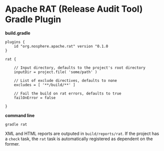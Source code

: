 
# Apache RAT (Release Audit Tool) Gradle Plugin

**build.gradle**

    plugins {
        id "org.nosphere.apache.rat" version "0.1.0
    }

    rat {

        // Input directory, defaults to the project's root directory
        inputDir = project.file( 'some/path' )

        // List of exclude directives, defaults to none
        excludes = [ '**/build/**' ]

        // Fail the build on rat errors, defaults to true
        failOnError = false

    }

**command line**

    gradle rat

XML and HTML reports are outputed in `build/reports/rat`.
If the project has a `check` task, the `rat` task is automatically registered as dependent on the former.
